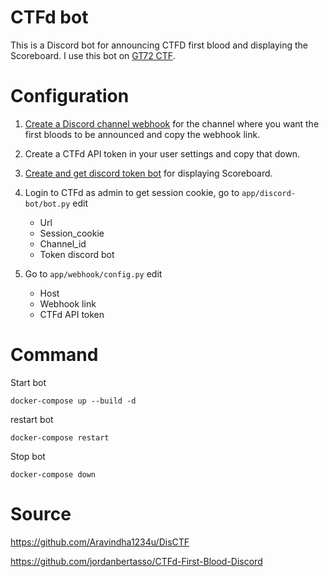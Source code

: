 # CTFd bot

This is a Discord bot for announcing CTFD first blood and displaying the Scoreboard. I use this bot on [GT72 CTF](http://ctf.garudatersakti72.id/).

# Configuration

1. [Create a Discord channel webhook](https://support.discord.com/hc/en-us/articles/228383668-Intro-to-Webhooks) for the channel where you want the first bloods to be announced and copy the webhook link.

2. Create a CTFd API token in your user settings and copy that down.

3. [Create and get discord token bot](https://discordpy.readthedocs.io/en/stable/discord.html) for displaying Scoreboard.

4. Login to CTFd as admin to get session cookie, go to `app/discord-bot/bot.py` edit
    * Url
    * Session_cookie
    * Channel_id
    * Token discord bot

5. Go to `app/webhook/config.py` edit
    * Host
    * Webhook link
    * CTFd API token

# Command
Start bot
```text
docker-compose up --build -d
```
restart bot
```text
docker-compose restart
```

Stop bot
```text
docker-compose down
```
# Source
https://github.com/Aravindha1234u/DisCTF

https://github.com/jordanbertasso/CTFd-First-Blood-Discord
